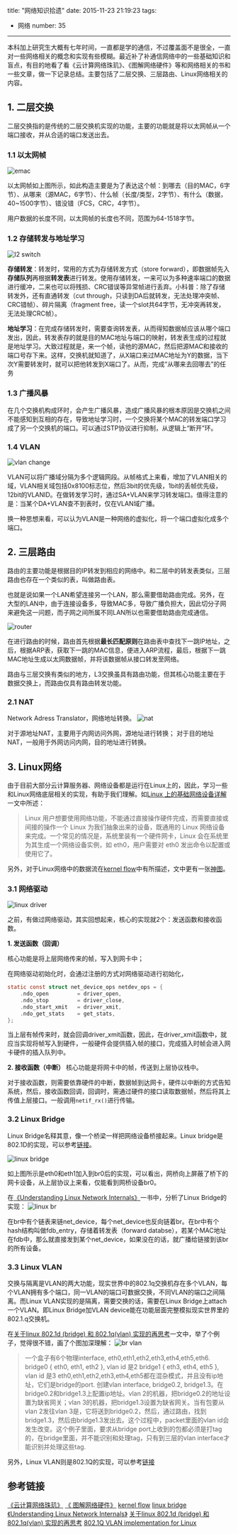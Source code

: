 title: "网络知识拾遗"
date: 2015-11-23 21:19:23
tags:
  - 网络
number: 35
---

本科加上研究生大概有七年时间，一直都是学的通信，不过覆盖面不是很全，一直对一些网络相关的概念和实现有些模糊。最近补了补通信网络中的一些基础知识和盲点，有目的地看了看《云计算网络珠玑》、《图解网络硬件》等和网络相关的书和一些文章，做一下记录总结。主要包括了二层交换、三层路由、Linux网络相关的内容。

<!--more-->
## 1. 二层交换

二层交换指的是传统的二层交换机实现的功能，主要的功能就是将以太网帧从一个端口接收，并从合适的端口发送出去。
### 1.1 以太网帧

![emac](https://cloud.githubusercontent.com/assets/1736354/11339369/29e0977e-9234-11e5-880f-8c03596d1246.png)

<!--more-->

以太网帧如上图所示，如此构造主要是为了表达这个帧：到哪去（目的MAC，6字节）、从哪来（源MAC，6字节）、什么帧（长度/类型，2字节）、有什么（数据，40~1500字节）、错没错（FCS，CRC，4字节）。

用户数据的长度不同，以太网帧的长度也不同，范围为64-1518字节。
### 1.2 存储转发与地址学习

![l2 switch](https://cloud.githubusercontent.com/assets/1736354/11361099/a014666e-92c5-11e5-88b6-7aad7ff694f0.png)

**存储转发**：转发时，常用的方式为存储转发方式（store forward），即数据帧先入**存储队列**再根据**转发表**进行转发。使用存储转发，一来可以为多种速率端口的数据进行缓冲，二来也可以将残损、CRC错误等异常帧进行丢弃。小科普：除了存储转发外，还有直通转发（cut through，只读到DA后就转发，无法处理冲突帧、CRC错帧）、碎片隔离（fragment free，读一个slot共64字节，无冲突再转发，无法处理CRC帧）。

**地址学习**：在完成存储转发时，需要查询转发表，从而得知数据帧应该从哪个端口发出，因此，转发表存的就是目的MAC地址与端口的映射，转发表生成的过程就是地址学习。大致过程就是，来一个帧，读他的源MAC，然后把源MAC和接收的端口号存下来。这样，交换机就知道了，从X端口来过MAC地址为Y的数据，当下次Y需要转发时，就可以把他转发到X端口了。从而，完成“从哪来去回哪去”的任务
### 1.3 广播风暴

在几个交换机构成环时，会产生广播风暴，造成广播风暴的根本原因是交换机之间不能感知到互相的存在，导致地址学习时，一个交换将某个MAC的转发端口学习成了另一个交换机的端口。可以通过STP协议进行抑制，从逻辑上“断开”环。
### 1.4 VLAN

![vlan change](https://cloud.githubusercontent.com/assets/1736354/11356544/b0e3196c-9299-11e5-9bac-105198e8c31f.png)

VLAN可以将广播域分隔为多个逻辑网段。从帧格式上来看，增加了VLAN相关的域，VLAN相关域包括0x8100标志位，然后3bit的优先级，1bit的丢帧优先级，12bit的VLANID。在做转发学习时，通过SA+VLAN来学习转发端口。值得注意的是：当某个DA+VLAN查不到表时，仅在VLAN域广播。

换一种思想来看，可以认为VLAN是一种网络的虚拟化，将一个端口虚拟化成多个端口。
## 2. 三层路由

路由的主要功能是根据目的IP转发到相应的网络中。和二层中的转发表类似，三层路由也存在一个类似的表，叫做路由表。

也就是说如果一个LAN希望连接另一个LAN，那么需要借助路由完成。另外，在大型的LAN中，由于连接设备多，导致MAC多，导致广播负担大，因此切分子网来避免这一问题，而子网之间所属不同LAN所以也需要借助路由完成通信。

![router](https://cloud.githubusercontent.com/assets/1736354/11361093/8aff2fac-92c5-11e5-851b-d7aa866c73cf.png)

在进行路由的时候，路由首先根据**最长匹配原则**在路由表中查找下一跳IP地址，之后，根据ARP表，获取下一跳的MAC信息，便进入ARP流程，最后，根据下一跳MAC地址生成以太网数据帧，并将该数据帧从接口转发至网络。

路由与三层交换有类似的地方，L3交换虽具有路由功能，但其核心功能主要在于数据交换上，而路由仅具有路由转发功能。
### 2.1 NAT

Network Adress Translator，网络地址转换。
![nat](https://cloud.githubusercontent.com/assets/1736354/11362678/3f059748-92d0-11e5-8c13-2dec089260e3.png)

对于源地址NAT，主要用于内网访问外网，源地址进行转换；
对于目的地址NAT，一般用于外网访问内网，目的地址进行转换。
## 3. Linux网络

由于目前大部分云计算服务器、网络设备都是运行在Linux上的，因此，学习一些和Linux网络底层相关的实现，有助于我们理解。如[Linux 上的基础网络设备详解](https://www.ibm.com/developerworks/cn/linux/1310_xiawc_networkdevice/)一文中所述：

> Linux 用户想要使用网络功能，不能通过直接操作硬件完成，而需要直接或间接的操作一个 Linux 为我们抽象出来的设备，既通用的 Linux 网络设备来完成。一个常见的情况是，系统里装有一个硬件网卡，Linux 会在系统里为其生成一个网络设备实例，如 eth0，用户需要对 eth0 发出命令以配置或使用它了。

另外，对于Linux网络中的数据流在[kernel  flow](http://www.linuxfoundation.org/collaborate/workgroups/networking/kernel_flow)中有所描述，文中更有一张[神图](http://www.linuxfoundation.org/images/1/1c/Network_data_flow_through_kernel.png)。
### 3.1 网络驱动

![linux driver](https://cloud.githubusercontent.com/assets/1736354/11388055/783c4f74-936c-11e5-800f-ca51da63f23d.png)

之前，有做过网络驱动，其实回想起来，核心的实现就2个：发送函数和接收函数。

**1. 发送函数（回调）**

核心功能是将上层网络传来的帧，写入到网卡中；

在网络驱动初始化时，会通过注册的方式对网络驱动进行初始化，

``` c
static const struct net_device_ops netdev_ops = {
    .ndo_open         = driver_open,
    .ndo_stop         = driver_close,
    .ndo_start_xmit   = driver_xmit,
    .ndo_get_stats    = get_stats,
};
```

当上层有帧传来时，就会回调driver_xmit函数，因此，在driver_xmit函数中，就应当实现将帧写入到硬件，一般硬件会提供插入帧的接口，完成插入时帧会进入网卡硬件的插入队列中。

**2. 接收函数（中断）**
核心功能是将网卡中的帧，传送到上层协议栈中。

对于接收函数，则需要依靠硬件的中断，数据帧到达网卡，硬件以中断的方式告知系统，然后，接收函数回调，回调时，需通过硬件的接口读取数据帧，然后将其上传值上层接口。一般调用`netif_rx()`进行传输。
### 3.2 Linux Bridge

Linux Bridge名释其意，像一个桥梁一样把网络设备桥接起来。Linux bridge是802.1D的实现，可以参考[链接](http://www.linuxfoundation.org/collaborate/workgroups/networking/bridge)。

![linux bridge](https://cloud.githubusercontent.com/assets/1736354/11388062/8bd8b0b8-936c-11e5-86db-ac0d3db82f25.png)

如上图所示是eth0和eth1加入到br0后的实现，可以看出，网桥向上屏蔽了桥下的网卡设备，从上层协议上来看，仅能看到网桥设备br0。

在[《Understanding Linux Network Internals》](http://book.douban.com/subject/1475839/)一书中，分析了Linux Bridge的实现：
![linux br](https://cloud.githubusercontent.com/assets/1736354/11390343/3db29684-9384-11e5-9fb6-8791d5a56535.png)

在br中有个链表来链net_device，每个net_device也反向链着br。在br中有个hash结构叫做fdb_entry，存储着转发表（forward databse），若某个MAC地址在fdb中，那么就直接发到某个net_device，如果没在的话，就广播给链接到该br的所有设备。
### 3.3 Linux VLAN

交换与隔离是VLAN的两大功能，现实世界中的802.1q交换机存在多个VLAN，每个VLAN拥有多个端口，同一VLAN的端口可数据交换，不同VLAN的端口之间隔离。而Linux VLAN实现的是隔离，需要交换的话，需要在Linux Bridge上attach一个VLAN。即Linux Bridge加VLAN device能在功能层面完整模拟现实世界里的802.1.q交换机。

在[关于linux 802.1d (bridge) 和 802.1q(vlan) 实现的再思考](http://www.kernelchina.org/node/214)一文中，举了个例子，觉得很不错，画了个图加深理解：
![br vlan](https://cloud.githubusercontent.com/assets/1736354/11397203/a6d78704-93b2-11e5-92dc-dfbd9ae07365.png)

> 一个盒子有6个物理interface, eth0,eth1,eth2,eth3,eth4,eth5,eth6.
> bridge0 { eth0, eth1, eth2 }, vlan id 是2
> bridge1 { eth3, eth4, eth5 }, vlan id 是3
> eth0,eth1,eth2,eth3,eth4,eth5都在混杂模式，并且没有ip地址，它们是bridge的port.
> 创建vlan interface, bridge0.2, bridge1.3。在bridge0.2和bridge1.3上配置ip地址。vlan 2的机器，把bridge0.2的地址设置为缺省网关；vlan 3的机器，把bridge1.3设置为缺省网关。当有包要从vlan 2发往vlan 3是，它将送到bridge0.2，然后，通过路由，找到bridge1.3，然后由bridge1.3发出去。这个过程中，packet里面的vlan id会发生改变。这个例子里面，要求从bridge port上收到的包都必须是打tag的，在bridge里面，并不能识别和处理tag，只有到三层的vlan interface才能识别并处理这些tag.

另外，Linux VLAN则是802.1Q的实现，可以参考[链接](http://www.candelatech.com/~greear/vlan.html)
## 参考链接

[《云计算网络珠玑》](http://book.douban.com/subject/26333234/)
[《 图解网络硬件》](http://book.douban.com/subject/25919428/)
[kernel  flow](http://www.linuxfoundation.org/collaborate/workgroups/networking/kernel_flow)
[linux bridge](http://www.linuxfoundation.org/collaborate/workgroups/networking/bridge)
[《Understanding Linux Network Internals》](http://book.douban.com/subject/1475839/)
[关于linux 802.1d (bridge) 和 802.1q(vlan) 实现的再思考](http://www.kernelchina.org/node/214)
[802.1Q VLAN implementation for Linux](http://www.candelatech.com/~greear/vlan.html)
